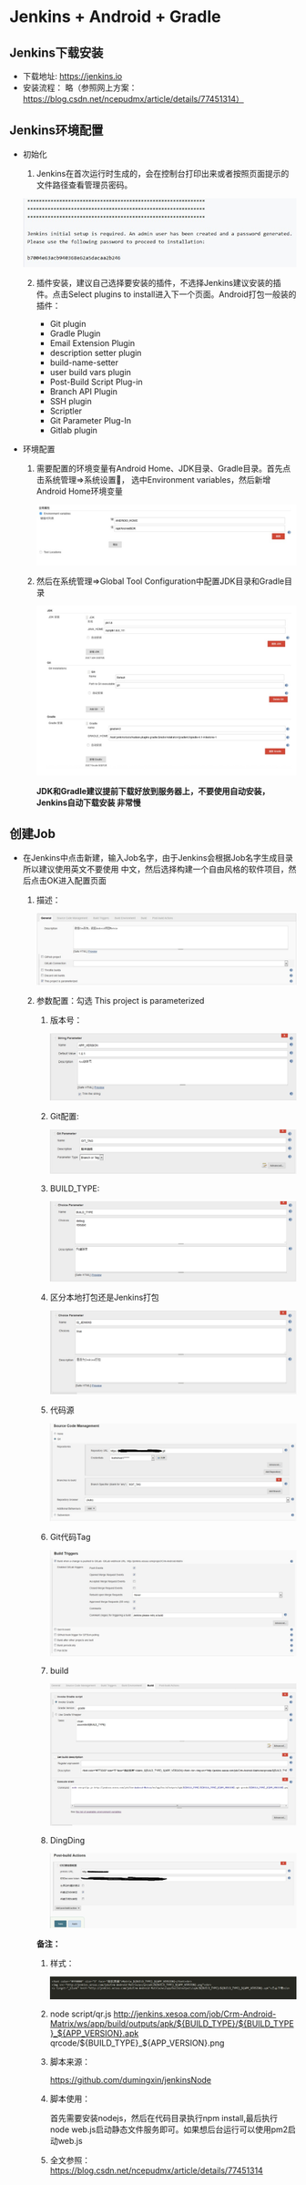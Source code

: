 # Jenkins + Android + Gradle

## Jenkins下载安装

* 下载地址: https://jenkins.io
* 安装流程： 略（参照网上方案：https://blog.csdn.net/ncepudmx/article/details/77451314）

## Jenkins环境配置

* 初始化

    1. Jenkins在首次运行时生成的，会在控制台打印出来或者按照页面提示的文件路径查看管理员密码。

    ![](image/jenkins0.png)

    2. 插件安装，建议自己选择要安装的插件，不选择Jenkins建议安装的插件。点击Select plugins to
       install进入下一个页面。Android打包一般装的插件：

       - Git plugin
       - Gradle Plugin
       - Email Extension Plugin
       - description setter plugin
       - build-name-setter
       - user build vars plugin
       - Post-Build Script Plug-in
       - Branch API Plugin
       - SSH plugin
       - Scriptler
       - Git Parameter Plug-In
       - Gitlab plugin

* 环境配置

    1. 需要配置的环境变量有Android Home、JDK目录、Gradle目录。首先点击系统管理=>系统设置，
       选中Environment variables，然后新增Android Home环境变量

        ![](image/jenkins_config1.png)

    2. 然后在系统管理=>Global Tool Configuration中配置JDK目录和Gradle目录

        ![](image/jenkins_config2.png)

       **JDK和Gradle建议提前下载好放到服务器上，不要使用自动安装，Jenkins自动下载安装
       非常慢**

## 创建Job

* 在Jenkins中点击新建，输入Job名字，由于Jenkins会根据Job名字生成目录所以建议使用英文不要使用
  中文，然后选择构建一个自由风格的软件项目，然后点击OK进入配置页面

    1. 描述：

        ![](image/jenkins1.png)

    2. 参数配置：勾选 This project is parameterized

        1. 版本号：

            ![](image/jenkins_params_version.png)

        2. Git配置:

            ![](image/jenkins_params_git.png)

        3. BUILD_TYPE:

            ![](image/jenkins_params_build_type.png)
            

        4. 区分本地打包还是Jenkins打包

            ![](image/jenkins_params_jenkins.png)

        5. 代码源

            ![](image/jenkins_code_source.png)

        6. Git代码Tag

            ![](image/jenkins_code_tag.png)

        7. build

            ![](image/jenkins_build_params.png)

        8. DingDing

            ![](image/jenkins_dingding.png)

        **备注：**

        1. 样式：

            ![](image/jenkins_qr_style.png)

        2. node script/qr.js http://jenkins.xesoa.com/job/Crm-Android-Matrix/ws/app/build/outputs/apk/${BUILD_TYPE}/${BUILD_TYPE}_${APP_VERSION}.apk qrcode/${BUILD_TYPE}_${APP_VERSION}.png        
        
        3. 脚本来源：      
        
            https://github.com/dumingxin/jenkinsNode
            
        4. 脚本使用：        
            
            首先需要安装nodejs，然后在代码目录执行npm install,最后执行node web.js启动静态文件服务即可。如果想后台运行可以使用pm2启动web.js      
                    
        5. 全文参照：https://blog.csdn.net/ncepudmx/article/details/77451314
